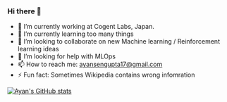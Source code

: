 ### Hi there 👋


- 🔭 I’m currently working at Cogent Labs, Japan.
- 🌱 I’m currently learning too many things
- 👯 I’m looking to collaborate on new Machine learning / Reinforcement learning ideas
- 🤔 I’m looking for help with MLOps
- 📫 How to reach me: ayansengupta17@gmail.com
- ⚡ Fun fact: Sometimes Wikipedia contains wrong infomration

[![Ayan's GitHub stats](https://github-readme-stats.vercel.app/api?username=ayansengupta17)](https://github.com/ayansengupta17/github-readme-stats)
